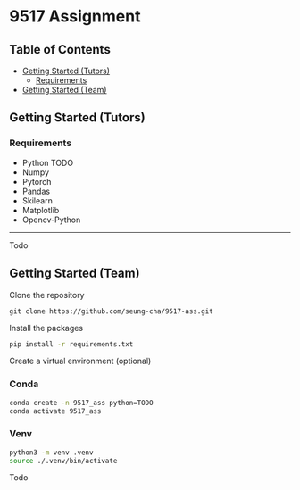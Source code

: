 # 9517 Assignment 

## Table of Contents
* [Getting Started (Tutors)](#getting-started-tutors)
    * [Requirements](#requirements)
* [Getting Started (Team)](#getting-started-team)

## Getting Started (Tutors)

### Requirements
* Python TODO
* Numpy
* Pytorch
* Pandas
* Skilearn
* Matplotlib
* Opencv-Python
---
Todo


## Getting Started (Team)

Clone the repository
```
git clone https://github.com/seung-cha/9517-ass.git
```


Install the packages
```bash
pip install -r requirements.txt
```
Create a virtual environment (optional)

### Conda
```bash
conda create -n 9517_ass python=TODO
conda activate 9517_ass
```

### Venv
```bash
python3 -m venv .venv
source ./.venv/bin/activate
```

Todo